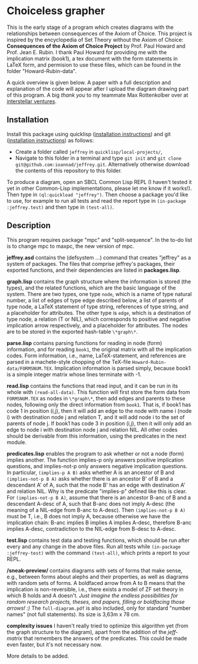 # Choiceless grapher 

This is the early stage of a program which creates diagrams with the relationships between consequences of the Axiom of Choice. This project is inspired by the encyclopedia of Set Theory without the Axiom of Choice:
                          **Consequences of the Axiom of Choice Project**
by Prof. Paul Howard and Prof. Jean E. Rubin. I thank Paul Howard for providing me with the implication matrix (book1), a tex document with the form statements in LaTeX form, and permision to use these files, which can be found in the folder "Howard-Rubin-data".

A quick overview is given below. A paper with a full description and explanation of the code will appear after I upload the diagram drawing part of this program. A big *thank you* to my teammate Max Rottenkolber over at [interstellar ventures](http://inters.co). 

## Installation
Install this package using quicklisp ([installation instructions](https://www.quicklisp.org/beta/#installation)) and git ([installation instructions](https://git-scm.com/book/en/v2/Getting-Started-Installing-Git)) as follows:

* Create a folder called `jeffrey` in `quicklisp/local-projects/`,
* Navigate to this folder in a terminal and type `git init` and `git clone git@github.com:ioannad/jeffrey.git`. Alternatively otherwise download the contents of this repository to this folder. 

To produce a diagram, open an SBCL Common Lisp REPL (I haven't tested it yet in other Common-Lisp implementations, please let me know if it works!). Then type in `(ql:quickload "jeffrey")`. Then choose a package you'd like to use, for example to run all tests and read the report type in `(in-package :jeffrey.test)` and then type in `(test-all)`.

## Description
This program requires package "mpc" and "split-sequence". In the to-do list is to change mpc to maxpc, the new version of mpc.

**jeffrey.asd** contains the (defsystem ...) command that creates "jeffrey" as a system of packages. The files that comprise jeffrey's packages, their exported functions, and their dependencies are listed in **packages.lisp**.

**graph.lisp** contains the graph structure where the information is stored (the types), and the related functions, which are the basic language of the system. There are two types, one type `node`, which is a name of type natural number, a list of edges of type edge described below, a list of parents of type node, a LaTeX statement of type string, references of type string, and a placeholder for attributes. The other type is `edge`, which is a destination of type node, a relation (T or NIL), which corresponds to positive and negative implication arrow respectively, and a placeholder for attributes. The nodes are to be stored in the exported hash-table `\*graph\*`.

**parse.lisp** contains parsing functions for reading in node (form) information, and for reading `book1`, the original matrix with all the implication codes. Form information, i.e., name, LaTeX-statement, and references are parsed in a machete-style chopping of the TeX-file `Howard-Rubin-data/FORMSNUM.TEX`. Implication information is parsed simply, because book1 is a simple integer matrix whose lines terminate with -1. 

**read.lisp** contains the functions that read input, and it can be run in its whole with `(read-all-data)`. This function will first store the form data from `FORMSNUM.TEX` as nodes in `\*graph\*`, then add edges and parents to these nodes, following only the direct information from `book1`. That is, if book1 has code 1 in position (i,j), then it will add an edge to the node with name i (node i) with destination node j and relation T, and it will add node i to the set of parents of node j. If book1 has code 3 in position (i,j), then it will only add an edge to node i with destination node j and relation NIL. All other codes should be derivable from this information, using the predicates in the next module.

**predicates.lisp** enables the program to ask whether or not a node (form) implies another. The function implies-p only answers positive implication questions, and implies-not-p only answers negative implication questions. In particular, `(implies-p A B)` asks whether A is an ancestor of B and `(implies-not-p B A)` asks whether there is an ancestor B' of B and a descendant A' of A, such that the node B' has an edge with destination A' and relation NIL. Why is the predicate "implies-p" defined like this is clear. For `(implies-not-p B A)`, assume that there is an ancestor B-anc of B and a descendant A-desc of A, such that B-anc does not imply A-desc (the meaning of a NIL-edge from B-anc to A-desc). Then `(implies-not-p B A)` must be T, i.e., B does not imply A, because otherwise we have the implication chain:
  B-anc implies B implies A implies A-desc, 
therefore B-anc implies A-desc, contradiction to the NIL-edge from B-desc to A-desc. 

**test.lisp** contains test data and testing functions, which should be run after every and any change in the above files.
Run all tests while `(in-package :jeffrey-test)` with the command `(test-all)`, which prints a report to your REPL.

**/sneak-preview/** contains diagrams with sets of forms that make sense, e.g., between forms about alephs and their properties, as well as diagrams with random sets of forms. A boldfaced arrow from A to B means that the implication is non-reversible, i.e., there exists a model of ZF set theory in which B holds and A doesn't. *Just imagine the endless possibilities for random research projects, theses, and papers, filling or boldfacing those arrows! :)*  The `full-diagram.pdf` is also included, only for standard "number names" (not full statements). Its size is 3,63m x 78 cm. 

**complexity issues**
I haven't really tried to optimize this algorithm yet (from the graph structure to the diagram), apart from the addition of the *jeff-matrix* that remembers the answers of the predicates. This could be made even faster, but it's not necessary now. 

More details to be added.
 
